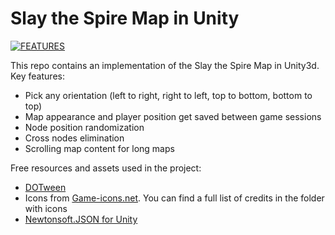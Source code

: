 # Slay the Spire Map in Unity

[![FEATURES](https://img.youtube.com/vi/gHPh3trkJWc/0.jpg)](https://youtu.be/gHPh3trkJWc)

This repo contains an implementation of the Slay the Spire Map in Unity3d. 
Key features:
- Pick any orientation (left to right, right to left, top to bottom, bottom to top)
- Map appearance and player position get saved between game sessions
- Node position randomization
- Cross nodes elimination
- Scrolling map content for long maps

Free resources and assets used in the project:
- [DOTween](https://assetstore.unity.com/packages/tools/animation/dotween-hotween-v2-27676)
- Icons from [Game-icons.net](https://game-icons.net). You can find a full list of credits in the folder with icons
- [Newtonsoft.JSON for Unity](https://assetstore.unity.com/packages/tools/input-management/json-net-for-unity-11347) 
